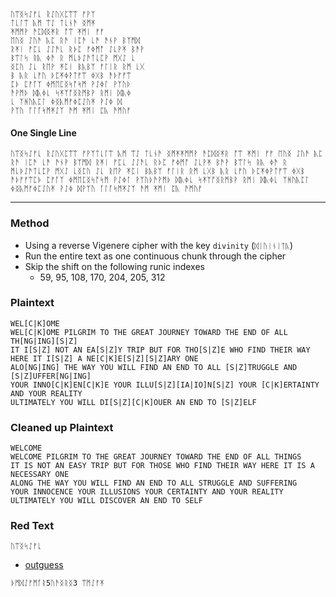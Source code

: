 ```
ᚢᛠᛝᛋᛇᚠᚳ ᚱᛇᚢᚷᛈᛠᛠ ᚠᚹᛉ
ᛏᚳᛚᛠ ᚣᛗ ᛠᛇ ᛏᚳᚾᚫ ᛝᛗᛡ
ᛡᛗᛗᚹ ᚫᛈᛞᛝᛡᚱ ᚩᛠ ᛡᛗᛁ ᚠᚠ
ᛖᚢᛝ ᛇᚢᚫ ᚣᛈ ᚱᚫ ᛁᛈᚫ ᚳᚫ ᚫᚾᚹ ᛒᛉᛗᛞ
ᚱᛡᛁ ᚠᛈᚳ ᛇᛇᚫᚳ ᚱᚦᛈ ᚠᛄᛗᚩ ᛇᚳᚹᛡ ᛒᚫᚹ
ᛒᛠᛚᛋ ᚱᚣ ᛄᚫ ᚱ ᛗᚳᚦᛇᚫᛏᚳᛈᚹ ᛗᚷᛇ ᚳ
ᛝᛈᚢ ᛇᚳ ᚱᛖᚹ ᛡᛈᛁ ᛒᚣᛒᛉ ᚠᛚᛁᚱ ᚱᛗ ᚳᚷ
ᛒ ᚣᚱ ᚳᚠᚢ ᚦᛈᛡᛄᚹᛏᚠᛠ ᛄᚷᛒ ᚫᚦᚠᚠᛠ
ᛈᚦ ᛈᚠᚪᛉ ᛄᛗᛖᛈᛝᛋᚩᛋᛗ ᚹᛇᛄᛚ ᚹᛉᚢᚦ
ᚫᚹᛗᚦ ᛞᚣᛄᚳ ᛋᛡᛉᚩᛝᚱᛗᛒᚹ ᚱᛗᛁ ᛞᚣᛄ
ᚳ ᛉᚻᚢᚣᛈᛚ ᛄᛝᚣᛗᚠᛄᛈᛇᚢᛡ ᚹᛇᛄ ᛞ
ᚹᛉᚢ ᚪᛚᚪᛋᛗᛡᛇᛉ ᚫᛗ ᛡᛗᛁ ᛈᚣ ᚫᛗᚢᚠ
```

#### One Single Line
```
ᚢᛠᛝᛋᛇᚠᚳ ᚱᛇᚢᚷᛈᛠᛠ ᚠᚹᛉᛏᚳᛚᛠ ᚣᛗ ᛠᛇ ᛏᚳᚾᚫ ᛝᛗᛡᛡᛗᛗᚹ ᚫᛈᛞᛝᛡᚱ ᚩᛠ ᛡᛗᛁ ᚠᚠ ᛖᚢᛝ ᛇᚢᚫ ᚣᛈ ᚱᚫ ᛁᛈᚫ ᚳᚫ ᚫᚾᚹ ᛒᛉᛗᛞ ᚱᛡᛁ ᚠᛈᚳ ᛇᛇᚫᚳ ᚱᚦᛈ ᚠᛄᛗᚩ ᛇᚳᚹᛡ ᛒᚫᚹ ᛒᛠᛚᛋ ᚱᚣ ᛄᚫ ᚱ ᛗᚳᚦᛇᚫᛏᚳᛈᚹ ᛗᚷᛇ ᚳᛝᛈᚢ ᛇᚳ ᚱᛖᚹ ᛡᛈᛁ ᛒᚣᛒᛉ ᚠᛚᛁᚱ ᚱᛗ ᚳᚷᛒ ᚣᚱ ᚳᚠᚢ ᚦᛈᛡᛄᚹᛏᚠᛠ ᛄᚷᛒ ᚫᚦᚠᚠᛠᛈᚦ ᛈᚠᚪᛉ ᛄᛗᛖᛈᛝᛋᚩᛋᛗ ᚹᛇᛄᛚ ᚹᛉᚢᚦᚫᚹᛗᚦ ᛞᚣᛄᚳ ᛋᛡᛉᚩᛝᚱᛗᛒᚹ ᚱᛗᛁ ᛞᚣᛄᚳ ᛉᚻᚢᚣᛈᛚ ᛄᛝᚣᛗᚠᛄᛈᛇᚢᛡ ᚹᛇᛄ ᛞᚹᛉᚢ ᚪᛚᚪᛋᛗᛡᛇᛉ ᚫᛗ ᛡᛗᛁ ᛈᚣ ᚫᛗᚢᚠ 
```

---

### Method

* Using a reverse Vigenere cipher with the key `divinity` (`ᛞᛁᚢᛁᚾᛁᛏᚣ`)
* Run the entire text as one continuous chunk through the cipher
* Skip the shift on the following runic indexes
  * 59, 95, 108, 170, 204, 205, 312

### Plaintext
```
WEL[C|K]OME
WEL[C|K]OME PILGRIM TO THE GREAT JOURNEY TOWARD THE END OF ALL TH[NG|ING][S|Z]
IT I[S|Z] NOT AN EA[S|Z]Y TRIP BUT FOR THO[S|Z]E WHO FIND THEIR WAY HERE IT I[S|Z] A NE[C|K]E[S|Z][S|Z]ARY ONE
ALO[NG|ING] THE WAY YOU WILL FIND AN END TO ALL [S|Z]TRUGGLE AND [S|Z]UFFER[NG|ING]
YOUR INNO[C|K]EN[C|K]E YOUR ILLU[S|Z][IA|IO]N[S|Z] YOUR [C|K]ERTAINTY AND YOUR REALITY
ULTIMATELY YOU WILL DI[S|Z][C|K]OUER AN END TO [S|Z]ELF
```

### Cleaned up Plaintext
```
WELCOME
WELCOME PILGRIM TO THE GREAT JOURNEY TOWARD THE END OF ALL THINGS
IT IS NOT AN EASY TRIP BUT FOR THOSE WHO FIND THEIR WAY HERE IT IS A NECESSARY ONE
ALONG THE WAY YOU WILL FIND AN END TO ALL STRUGGLE AND SUFFERING
YOUR INNOCENCE YOUR ILLUSIONS YOUR CERTAINTY AND YOUR REALITY
ULTIMATELY YOU WILL DISCOVER AN END TO SELF
```

### Red Text

```
ᚢᛠᛝᛋᛇᚠᚳ
```
* [outguess](../../messages/2014/liber_primus/03.jpg.asc)

```
ᚦᛗᛞᛇᚠᛗᚪᚱ5ᚢᚫᛝᚱᛝ3 ᛠᛗᛇᚠᛡ
```
